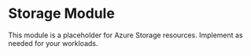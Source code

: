 # Storage Module

This module is a placeholder for Azure Storage resources. Implement as needed for your workloads.